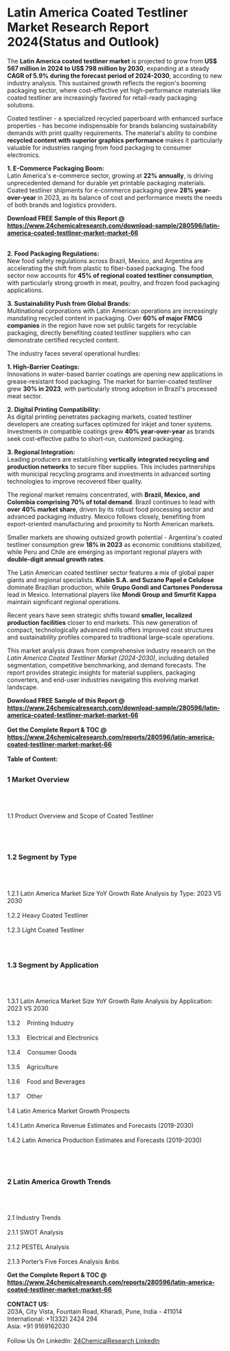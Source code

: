 <h1>Latin America Coated Testliner Market Research Report 2024(Status and Outlook)</h1><p>The <strong>Latin America coated testliner market</strong> is projected to grow from <strong>US$ 567 million in 2024 to US$ 798 million by 2030</strong>, expanding at a steady <strong>CAGR of 5.9% during the forecast period of 2024-2030</strong>, according to new industry analysis. This sustained growth reflects the region's booming packaging sector, where cost-effective yet high-performance materials like coated testliner are increasingly favored for retail-ready packaging solutions.</p><p>Coated testliner - a specialized recycled paperboard with enhanced surface properties - has become indispensable for brands balancing sustainability demands with print quality requirements. The material's ability to combine <strong>recycled content with superior graphics performance</strong> makes it particularly valuable for industries ranging from food packaging to consumer electronics.</p><p><strong>1. E-Commerce Packaging Boom:</strong><br>
Latin America's e-commerce sector, growing at <strong>22% annually</strong>, is driving unprecedented demand for durable yet printable packaging materials. Coated testliner shipments for e-commerce packaging grew <strong>28% year-over-year</strong> in 2023, as its balance of cost and performance meets the needs of both brands and logistics providers.</p><div><b>Download FREE Sample of this Report @ 
            <a href="https://www.24chemicalresearch.com/download-sample/280596/latin-america-coated-testliner-market-market-66">
            https://www.24chemicalresearch.com/download-sample/280596/latin-america-coated-testliner-market-market-66</a></b></div><br><p><strong>2. Food Packaging Regulations:</strong><br>
New food safety regulations across Brazil, Mexico, and Argentina are accelerating the shift from plastic to fiber-based packaging. The food sector now accounts for <strong>45% of regional coated testliner consumption</strong>, with particularly strong growth in meat, poultry, and frozen food packaging applications.</p><p><strong>3. Sustainability Push from Global Brands:</strong><br>
Multinational corporations with Latin American operations are increasingly mandating recycled content in packaging. Over <strong>60% of major FMCG companies</strong> in the region have now set public targets for recyclable packaging, directly benefiting coated testliner suppliers who can demonstrate certified recycled content.</p><p>The industry faces several operational hurdles:</p><p><strong>1. High-Barrier Coatings:</strong><br>
Innovations in water-based barrier coatings are opening new applications in grease-resistant food packaging. The market for barrier-coated testliner grew <strong>30% in 2023</strong>, with particularly strong adoption in Brazil's processed meat sector.</p><p><strong>2. Digital Printing Compatibility:</strong><br>
As digital printing penetrates packaging markets, coated testliner developers are creating surfaces optimized for inkjet and toner systems. Investments in compatible coatings grew <strong>40% year-over-year</strong> as brands seek cost-effective paths to short-run, customized packaging.</p><p><strong>3. Regional Integration:</strong><br>
Leading producers are establishing <strong>vertically integrated recycling and production networks</strong> to secure fiber supplies. This includes partnerships with municipal recycling programs and investments in advanced sorting technologies to improve recovered fiber quality.</p><p>The regional market remains concentrated, with <strong>Brazil, Mexico, and Colombia comprising 70% of total demand</strong>. Brazil continues to lead with <strong>over 40% market share</strong>, driven by its robust food processing sector and advanced packaging industry. Mexico follows closely, benefiting from export-oriented manufacturing and proximity to North American markets.</p><p>Smaller markets are showing outsized growth potential - Argentina's coated testliner consumption grew <strong>18% in 2023</strong> as economic conditions stabilized, while Peru and Chile are emerging as important regional players with <strong>double-digit annual growth rates</strong>.</p><p>The Latin American coated testliner sector features a mix of global paper giants and regional specialists. <strong>Klabin S.A. and Suzano Papel e Celulose</strong> dominate Brazilian production, while <strong>Grupo Gondi and Cartones Ponderosa</strong> lead in Mexico. International players like <strong>Mondi Group and Smurfit Kappa</strong> maintain significant regional operations.</p><p>Recent years have seen strategic shifts toward <strong>smaller, localized production facilities</strong> closer to end markets. This new generation of compact, technologically advanced mills offers improved cost structures and sustainability profiles compared to traditional large-scale operations.</p><p>This market analysis draws from comprehensive industry research on the <em>Latin America Coated Testliner Market (2024-2030)</em>, including detailed segmentation, competitive benchmarking, and demand forecasts. The report provides strategic insights for material suppliers, packaging converters, and end-user industries navigating this evolving market landscape.</p><div><b>Download FREE Sample of this Report @ 
            <a href="https://www.24chemicalresearch.com/download-sample/280596/latin-america-coated-testliner-market-market-66">
            https://www.24chemicalresearch.com/download-sample/280596/latin-america-coated-testliner-market-market-66</a></b></div><br><div><b>Get the Complete Report & TOC @ 
            <a href="https://www.24chemicalresearch.com/reports/280596/latin-america-coated-testliner-market-market-66">
            https://www.24chemicalresearch.com/reports/280596/latin-america-coated-testliner-market-market-66</a></b></div><br>
            <b>Table of Content:</b><p><h2><span style="font-size:16px"><strong>1 Market Overview&nbsp;&nbsp; &nbsp;</strong></span></h2><br />
<br />
<p>1.1 Product Overview and Scope of Coated Testliner&nbsp;</p><br />
<br />
<h2><strong><span style="font-size:16px">1.2 Segment by Type&nbsp;&nbsp; &nbsp;</span></strong></h2><br />
<br />
<p>1.2.1 Latin America Market Size YoY Growth Rate Analysis by Type: 2023 VS 2030&nbsp;&nbsp; &nbsp;<br /><br />
1.2.2 Heavy Coated Testliner&nbsp;&nbsp; &nbsp;<br /><br />
1.2.3 Light Coated Testliner<br /><br />
<br />
<h2><span style="font-size:16px"><strong>1.3 Segment by Application&nbsp;&nbsp;</strong></span></h2><br />
<br />
<p>1.3.1 Latin America Market Size YoY Growth Rate Analysis by Application: 2023 VS 2030&nbsp;&nbsp; &nbsp;<br /><br />
1.3.2&nbsp;&nbsp; &nbsp;Printing Industry<br /><br />
1.3.3&nbsp;&nbsp; &nbsp;Electrical and Electronics<br /><br />
1.3.4&nbsp;&nbsp; &nbsp;Consumer Goods<br /><br />
1.3.5&nbsp;&nbsp; &nbsp;Agriculture<br /><br />
1.3.6&nbsp;&nbsp; &nbsp;Food and Beverages<br /><br />
1.3.7&nbsp;&nbsp; &nbsp;Other<br /><br />
1.4 Latin America Market Growth Prospects&nbsp;&nbsp; &nbsp;<br /><br />
1.4.1 Latin America Revenue Estimates and Forecasts (2019-2030)&nbsp;&nbsp; &nbsp;<br /><br />
1.4.2 Latin America Production Estimates and Forecasts (2019-2030)&nbsp;&nbsp;</p><br />
<br />
<h2><span style="font-size:16px"><strong>2 Latin America Growth Trends&nbsp;&nbsp; &nbsp;</strong></span></h2><br />
<br />
<p>2.1 Industry Trends&nbsp;&nbsp; &nbsp;<br /><br />
2.1.1 SWOT Analysis&nbsp;&nbsp; &nbsp;<br /><br />
2.1.2 PESTEL Analysis&nbsp;&nbsp; &nbsp;<br /><br />
2.1.3 Porter&rsquo;s Five Forces Analysis&nbsp;&nbs</p><div><b>Get the Complete Report & TOC @ 
            <a href="https://www.24chemicalresearch.com/reports/280596/latin-america-coated-testliner-market-market-66">
            https://www.24chemicalresearch.com/reports/280596/latin-america-coated-testliner-market-market-66</a></b></div><br><b>CONTACT US:</b><br>
            203A, City Vista, Fountain Road, Kharadi, Pune, India - 411014<br>
            International: +1(332) 2424 294<br>
            Asia: +91 9169162030 <br><br>
            Follow Us On LinkedIn: <a href="https://www.linkedin.com/company/24chemicalresearch/">24ChemicalResearch LinkedIn</a>